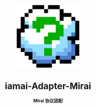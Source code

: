 <div align="center">
  <a href="https://docs.iamai.dev/"><img src="https://raw.githubusercontent.com/retrofor/iamai/master/docs/public/logo.png" width="200" height="200" alt="logo"></a>

# iamai-Adapter-Mirai

**Mirai 协议适配**

</div>

